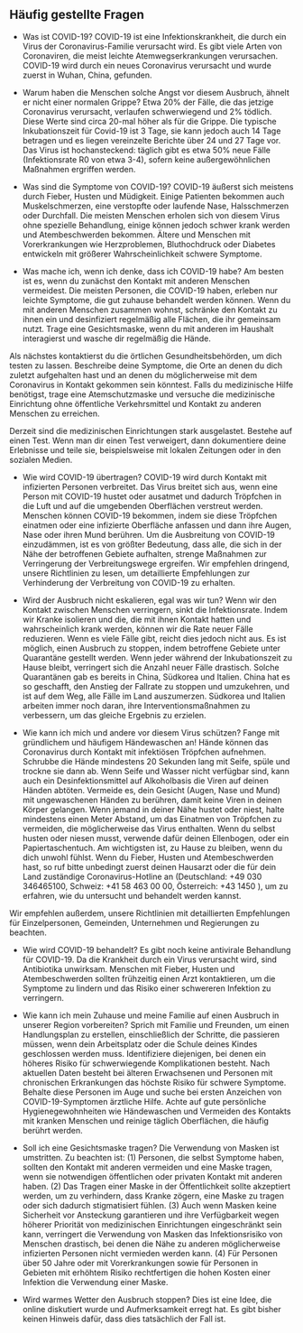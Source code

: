 ## Häufig gestellte Fragen
+ Was ist COVID-19?
COVID-19 ist eine Infektionskrankheit, die durch ein Virus der Coronavirus-Familie verursacht wird. Es gibt viele Arten von Coronaviren, die meist leichte Atemwegserkrankungen verursachen. COVID-19 wird durch ein neues Coronavirus verursacht und wurde zuerst in Wuhan, China, gefunden.

+ Warum haben die Menschen solche Angst vor diesem Ausbruch, ähnelt er nicht einer normalen Grippe?
Etwa 20% der Fälle, die das jetzige Coronavirus verursacht, verlaufen schwerwiegend und 2% tödlich. Diese Werte sind circa 20-mal höher als für die Grippe. Die typische Inkubationszeit für Covid-19 ist 3 Tage, sie kann jedoch auch 14 Tage betragen und es liegen vereinzelte Berichte über 24 und 27 Tage vor. Das Virus ist hochansteckend: täglich gibt es etwa 50% neue Fälle (Infektionsrate R0 von etwa 3-4), sofern keine außergewöhnlichen Maßnahmen ergriffen werden.


+ Was sind die Symptome von COVID-19?
COVID-19 äußerst sich meistens durch Fieber, Husten und Müdigkeit. Einige Patienten bekommen auch Muskelschmerzen, eine verstopfte oder laufende Nase, Halsschmerzen oder Durchfall. Die meisten Menschen erholen sich von diesem Virus ohne spezielle Behandlung, einige können jedoch schwer krank werden und Atembeschwerden bekommen. Ältere und Menschen mit Vorerkrankungen wie Herzproblemen, Bluthochdruck oder Diabetes entwickeln mit größerer Wahrscheinlichkeit schwere Symptome.

+ Was mache ich, wenn ich denke, dass ich COVID-19 habe?
Am besten ist es, wenn du zunächst den Kontakt mit anderen Menschen vermeidest. Die meisten Personen, die COVID-19 haben, erleben nur leichte Symptome, die gut zuhause behandelt werden können. Wenn du mit anderen Menschen zusammen wohnst, schränke den Kontakt zu ihnen ein und desinfiziert regelmäßig alle Flächen, die ihr gemeinsam nutzt. Trage eine Gesichtsmaske, wenn du mit anderen im Haushalt interagierst und wasche dir regelmäßig die Hände.

Als nächstes kontaktierst du die örtlichen Gesundheitsbehörden, um dich testen zu lassen. Beschreibe deine Symptome, die Orte an denen du dich zuletzt aufgehalten hast und an denen du möglicherweise mit dem Coronavirus in Kontakt gekommen sein könntest. Falls du medizinische Hilfe benötigst, trage eine Atemschutzmaske und versuche die medizinische Einrichtung ohne öffentliche Verkehrsmittel und Kontakt zu anderen Menschen zu erreichen.

Derzeit sind die medizinischen Einrichtungen stark ausgelastet. Bestehe auf einen Test. Wenn man dir einen Test verweigert, dann dokumentiere deine Erlebnisse und teile sie, beispielsweise mit lokalen Zeitungen oder in den sozialen Medien.

+ Wie wird COVID-19 übertragen?
COVID-19 wird durch Kontakt mit infizierten Personen verbreitet. Das Virus breitet sich aus, wenn eine Person mit COVID-19 hustet oder ausatmet und dadurch Tröpfchen in die Luft und auf die umgebenden Oberflächen verstreut werden. Menschen können COVID-19 bekommen, indem sie diese Tröpfchen einatmen oder eine infizierte Oberfläche anfassen und dann ihre Augen, Nase oder ihren Mund berühren. Um die Ausbreitung von COVID-19 einzudämmen, ist es von größter Bedeutung, dass alle, die sich in der Nähe der betroffenen Gebiete aufhalten, strenge Maßnahmen zur Verringerung der Verbreitungswege ergreifen. Wir empfehlen dringend, unsere Richtlinien zu lesen, um detaillierte Empfehlungen zur Verhinderung der Verbreitung von COVID-19 zu erhalten.

+ Wird der Ausbruch nicht eskalieren, egal was wir tun?
Wenn wir den Kontakt zwischen Menschen verringern, sinkt die Infektionsrate. Indem wir Kranke isolieren und die, die mit ihnen Kontakt hatten und wahrscheinlich krank werden, können wir die Rate neuer Fälle reduzieren. Wenn es viele Fälle gibt, reicht dies jedoch nicht aus. Es ist möglich, einen Ausbruch zu stoppen, indem betroffene Gebiete unter Quarantäne gestellt werden. Wenn jeder während der Inkubationszeit zu Hause bleibt, verringert sich die Anzahl neuer Fälle drastisch. Solche Quarantänen gab es bereits in China, Südkorea und Italien. China hat es so geschafft, den Anstieg der Fallrate zu stoppen und umzukehren, und ist auf dem Weg, alle Fälle im Land auszumerzen. Südkorea und Italien arbeiten immer noch daran, ihre Interventionsmaßnahmen zu verbessern, um das gleiche Ergebnis zu erzielen.


+ Wie kann ich mich und andere vor diesem Virus schützen?
Fange mit gründlichem und häufigem Händewaschen an! Hände können das Coronavirus durch Kontakt mit infektiösen Tröpfchen aufnehmen. Schrubbe die Hände mindestens 20 Sekunden lang mit Seife, spüle und trockne sie dann ab. Wenn Seife und Wasser nicht verfügbar sind, kann auch ein Desinfektionsmittel auf Alkoholbasis die Viren auf deinen Händen abtöten. Vermeide es, dein Gesicht (Augen, Nase und Mund) mit ungewaschenen Händen zu berühren, damit keine Viren in deinen Körper gelangen. Wenn jemand in deiner Nähe hustet oder niest, halte mindestens einen Meter Abstand, um das Einatmen von Tröpfchen zu vermeiden, die möglicherweise das Virus enthalten. Wenn du selbst husten oder niesen musst, verwende dafür deinen Ellenbogen, oder ein Papiertaschentuch. Am wichtigsten ist, zu Hause zu bleiben, wenn du dich unwohl fühlst. Wenn du Fieber, Husten und Atembeschwerden hast, so ruf bitte unbedingt zuerst deinen Hausarzt oder die für dein Land zuständige Coronavirus-Hotline an (Deutschland: +49 030 346465100, Schweiz: +41 58 463 00 00, Österreich: +43 1450 ), um zu erfahren, wie du untersucht und behandelt werden kannst.

Wir empfehlen außerdem, unsere Richtlinien mit detaillierten Empfehlungen für Einzelpersonen, Gemeinden, Unternehmen und Regierungen zu beachten.

+ Wie wird COVID-19 behandelt?
Es gibt noch keine antivirale Behandlung für COVID-19. Da die Krankheit durch ein Virus verursacht wird, sind Antibiotika unwirksam. Menschen mit Fieber, Husten und Atembeschwerden sollten frühzeitig einen Arzt kontaktieren, um die Symptome zu lindern und das Risiko einer schwereren Infektion zu verringern.

+ Wie kann ich mein Zuhause und meine Familie auf einen Ausbruch in unserer Region vorbereiten?
Sprich mit Familie und Freunden, um einen Handlungsplan zu erstellen, einschließlich der Schritte, die passieren müssen, wenn dein Arbeitsplatz oder die Schule deines Kindes geschlossen werden muss. Identifiziere diejenigen, bei denen ein höheres Risiko für schwerwiegende Komplikationen besteht. Nach aktuellen Daten besteht bei älteren Erwachsenen und Personen mit chronischen Erkrankungen das höchste Risiko für schwere Symptome. Behalte diese Personen im Auge und suche bei ersten Anzeichen von COVID-19-Symptomen ärztliche Hilfe. Achte auf gute persönliche Hygienegewohnheiten wie Händewaschen und Vermeiden des Kontakts mit kranken Menschen und reinige täglich Oberflächen, die häufig berührt werden.

+ Soll ich eine Gesichtsmaske tragen?
Die Verwendung von Masken ist umstritten. Zu beachten ist: (1) Personen, die selbst Symptome haben, sollten den Kontakt mit anderen vermeiden und eine Maske tragen, wenn sie notwendigen öffentlichen oder privaten Kontakt mit anderen haben. (2) Das Tragen einer Maske in der Öffentlichkeit sollte akzeptiert werden, um zu verhindern, dass Kranke zögern, eine Maske zu tragen oder sich dadurch stigmatisiert fühlen. (3) Auch wenn Masken keine Sicherheit vor Ansteckung garantieren und ihre Verfügbarkeit wegen höherer Priorität von medizinischen Einrichtungen eingeschränkt sein kann, verringert die Verwendung von Masken das Infektionsrisiko von Menschen drastisch, bei denen die Nähe zu anderen möglicherweise infizierten Personen nicht vermieden werden kann. (4) Für Personen über 50 Jahre oder mit Vorerkrankungen sowie für Personen in Gebieten mit erhöhtem Risiko rechtfertigen die hohen Kosten einer Infektion die Verwendung einer Maske.

+ Wird warmes Wetter den Ausbruch stoppen?
Dies ist eine Idee, die online diskutiert wurde und Aufmerksamkeit erregt hat. Es gibt bisher keinen Hinweis dafür, dass dies tatsächlich der Fall ist.
